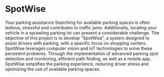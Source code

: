 # SpotWise
Your parking assistance
Searching for available parking spaces is often tedious, stressful and contributes to traffic jams. Additionally, locating your vehicle in a sprawling parking lot can present a considerable challenge. The objective of this project is to develop “SpotWise”, a system designed to assist drivers with parking, with a specific focus on shopping centers. SpotWise leverages computer vision and IoT technologies to solve these persistent problems. Through the implementation of advanced parking spot detection and monitoring, efficient path finding, as well as a mobile app, SpotWise simplifies the parking experience, reducing driver stress and optimizing the use of available parking spaces.
